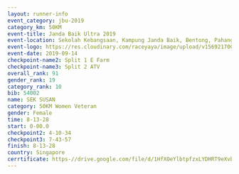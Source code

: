 ```yaml
---
layout: runner-info 
event_category: jbu-2019 
category_km: 50KM 
event-title: Janda Baik Ultra 2019
event-location: Sekolah Kebangsaan, Kampung Janda Baik, Bentong, Pahang, Malaysia 
event-logo: https://res.cloudinary.com/raceyaya/image/upload/v1569217009/logo/janda-baik_vch1pc.jpg 
event-date: 2019-09-14 
checkpoint-name2: Split 1 E Farm 
checkpoint-name3: Split 2 ATV 
overall_rank: 91
gender_rank: 19
category_rank: 10
bib: 54002
name: SEK SUSAN
category: 50KM Women Veteran
gender: Female
time: 8-13-28
start: 0-00.0
checkpoint2: 4-10-34
checkpoint3: 7-43-57
finish: 8-13-28
country: Singapore
cerrtificate: https-//drive.google.com/file/d/1HfXOeYlbtpfzxLYDHRT9eXvbkmxbFSWH/view?usp=sharing
---
```

